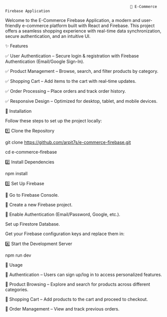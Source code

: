                                                            🚀 E-Commerce Firebase Application
                                                            
Welcome to the E-Commerce Firebase Application, a modern and user-friendly e-commerce platform built with React and Firebase. This project offers a seamless shopping experience with real-time data synchronization, secure authentication, and an intuitive UI.


✨ Features

✅ User Authentication – Secure login & registration with Firebase Authentication (Email/Google Sign-In).

✅ Product Management – Browse, search, and filter products by category.

✅ Shopping Cart – Add items to the cart with real-time updates.

✅ Order Processing – Place orders and track order history.

✅ Responsive Design – Optimized for desktop, tablet, and mobile devices.

🚀 Installation

Follow these steps to set up the project locally:

1️⃣ Clone the Repository

git clone https://github.com/arpit7s/e-commerce-firebase.git

cd e-commerce-firebase

2️⃣ Install Dependencies


npm install

3️⃣ Set Up Firebase

🔹 Go to Firebase Console.

🔹 Create a new Firebase project.

🔹 Enable Authentication (Email/Password, Google, etc.).

Set up Firestore Database.

Get your Firebase configuration keys and replace them in:


4️⃣ Start the Development Server

npm run dev

🎯 Usage

🔹 Authentication – Users can sign up/log in to access personalized features.

🔹 Product Browsing – Explore and search for products across different categories.

🔹 Shopping Cart – Add products to the cart and proceed to checkout.

🔹 Order Management – View and track previous orders.

